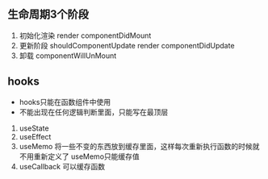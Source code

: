 ## 生命周期3个阶段
 1. 初始化渲染  render  componentDidMount
 2. 更新阶段    shouldComponentUpdate  render  componentDidUpdate
 3. 卸载       componentWillUnMount

## hooks
 - hooks只能在函数组件中使用
 - 不能出现在任何逻辑判断里面，只能写在最顶层

 1. useState
 2. useEffect
 3. useMemo         将一些不变的东西放到缓存里面，这样每次重新执行函数的时候就不用重新定义了
                    useMemo只能缓存值
 4. useCallback     可以缓存函数
